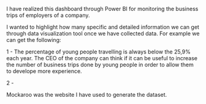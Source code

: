 I have realized this dashboard through Power BI for monitoring the business trips of employers of a company.

I wanted to highlight how many specific and detailed information we can get through data visualization tool once we have collected data. For example we can get the following:

1 - The percentage of young people travelling is always below the 25,9% each year. The CEO of the company can think if it can be useful to increase the number of business trips done by young people in order to allow them to develope more experience.

2 - 

Mockaroo was the website I have used to generate the dataset.
